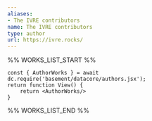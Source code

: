 ```yaml
---
aliases:
- The IVRE contributors
name: The IVRE contributors
type: author
url: https://ivre.rocks/
---
```



%% WORKS_LIST_START %%

```datacorejsx
const { AuthorWorks } = await dc.require('basement/datacore/authors.jsx');
return function View() {
    return <AuthorWorks/>
}
```
%% WORKS_LIST_END %%